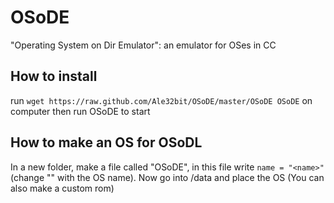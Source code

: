# OSoDE
"Operating System on Dir Emulator": an emulator for OSes in CC

## How to install
run `wget https://raw.github.com/Ale32bit/OSoDE/master/OSoDE OSoDE` on computer
then run OSoDE to start

## How to make an OS for OSoDL
In a new folder, make a file called "OSoDE", in this file write `name = "<name>"` (change "<name>" with the OS name).
Now go into <folder>/data and place the OS (You can also make a custom rom)
